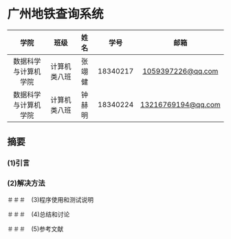 # 广州地铁查询系统


|学院|班级|姓名|学号|邮箱|
|:-:|:-:|:-:|:-:|:-:|
|数据科学与计算机学院|计算机类八班|张翊健|18340217|1059397226@qq.com|
|数据科学与计算机学院|计算机类八班|钟赫明|18340224|13216769194@qq.com|

## 摘要

### (1)引言



### (2)解决方法



＃＃＃　(3)程序使用和测试说明



＃＃＃　(4)总结和讨论



＃＃＃　(5)参考文献
